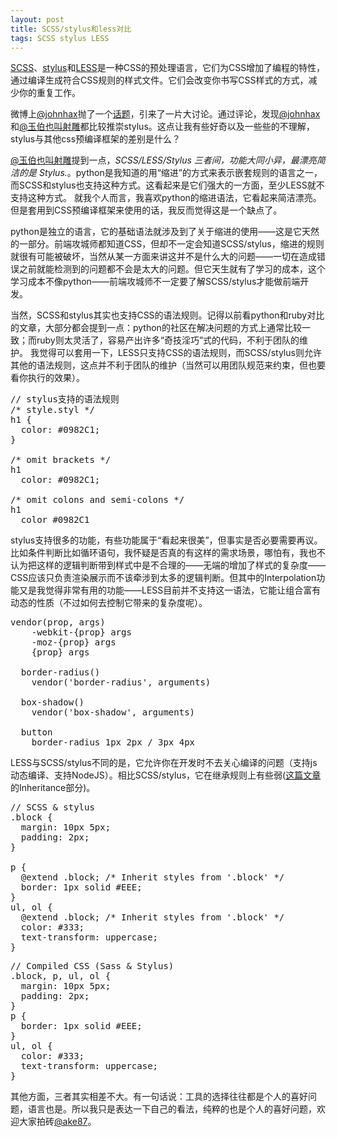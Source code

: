 ```yaml
---
layout: post
title: SCSS/stylus和less对比
tags: SCSS stylus LESS
---
```

[SCSS]、[stylus]和[LESS]是一种CSS的预处理语言，它们为CSS增加了编程的特性，通过编译生成符合CSS规则的样式文件。它们会改变你书写CSS样式的方式，减少你的重复工作。

微博上[@johnhax]抛了一个[话题][1]，引来了一片大讨论。通过评论，发现[@johnhax]和[@玉伯也叫射雕]都比较推崇stylus。这点让我有些好奇以及一些些的不理解，stylus与其他css预编译框架的差别是什么？

[@玉伯也叫射雕]提到一点，<cite>SCSS/LESS/Stylus 三者间，功能大同小异，最漂亮简洁的是 Stylus.</cite>。python是我知道的用“缩进”的方式来表示嵌套规则的语言之一，而SCSS和stylus也支持这种方式。这看起来是它们强大的一方面，至少LESS就不支持这种方式。
就我个人而言，我喜欢python的缩进语法，它看起来简洁漂亮。但是套用到CSS预编译框架来使用的话，我反而觉得这是一个缺点了。

python是独立的语言，它的基础语法就涉及到了关于缩进的使用——这是它天然的一部分。前端攻城师都知道CSS，但却不一定会知道SCSS/stylus，缩进的规则就很有可能被破坏，当然从某一方面来讲这并不是什么大的问题——一切在造成错误之前就能检测到的问题都不会是太大的问题。但它天生就有了学习的成本，这个学习成本不像python——前端攻城师不一定要了解SCSS/stylus才能做前端开发。

当然，SCSS和stylus其实也支持CSS的语法规则。记得以前看python和ruby对比的文章，大部分都会提到一点：python的社区在解决问题的方式上通常比较一致；而ruby则太灵活了，容易产出许多“奇技淫巧”式的代码，不利于团队的维护。
我觉得可以套用一下，LESS只支持CSS的语法规则，而SCSS/stylus则允许其他的语法规则，这点并不利于团队的维护（当然可以用团队规范来约束，但也要看你执行的效果）。

<pre class="prettyprint linenums">
// stylus支持的语法规则
/* style.styl */
h1 {
  color: #0982C1;
}

/* omit brackets */
h1
  color: #0982C1;

/* omit colons and semi-colons */
h1
  color #0982C1
</pre>

stylus支持很多的功能，有些功能属于“看起来很美”，但事实是否必要需要再议。比如条件判断比如循环语句，我怀疑是否真的有这样的需求场景，哪怕有，我也不认为把这样的逻辑判断带到样式中是不合理的——无端的增加了样式的复杂度——CSS应该只负责渲染展示而不该牵涉到太多的逻辑判断。但其中的Interpolation功能又是我觉得非常有用的功能——LESS目前并不支持这一语法，它能让组合富有动态的性质（不过如何去控制它带来的复杂度呢）。

<pre class="prettyprint linenums">
vendor(prop, args)
    -webkit-{prop} args
    -moz-{prop} args
    {prop} args

  border-radius()
    vendor('border-radius', arguments)

  box-shadow()
    vendor('box-shadow', arguments)

  button
    border-radius 1px 2px / 3px 4px
</pre>

LESS与SCSS/stylus不同的是，它允许你在开发时不去关心编译的问题（支持js动态编译、支持NodeJS）。相比SCSS/stylus，它在继承规则上有些弱([这篇文章][2]的Inheritance部分)。

<pre class="prettyprint linenums">
// SCSS & stylus
.block {
  margin: 10px 5px;
  padding: 2px;
}

p {
  @extend .block; /* Inherit styles from '.block' */
  border: 1px solid #EEE;
}
ul, ol {
  @extend .block; /* Inherit styles from '.block' */
  color: #333;
  text-transform: uppercase;
}
</pre>

<pre class="prettyprint linenums">
// Compiled CSS (Sass & Stylus)
.block, p, ul, ol {
  margin: 10px 5px;
  padding: 2px;
}
p {
  border: 1px solid #EEE;
}
ul, ol {
  color: #333;
  text-transform: uppercase;
}
</pre>

其他方面，三者其实相差不大。有一句话说：工具的选择往往都是个人的喜好问题，语言也是。所以我只是表达一下自己的看法，纯粹的也是个人的喜好问题，欢迎大家拍砖[@ake87]。

[@johnhax]: http://www.weibo.com/haxy
[@玉伯也叫射雕]:http://www.weibo.com/lifesinger
[@ake87]:http://www.weibo.com/ake87
[SCSS]:http://sass-lang.com/
[stylus]:http://learnboost.github.com/stylus/
[LESS]:http://lesscss.org
[1]:http://www.weibo.com/1960954893/yiMUR5vMT
[2]:http://net.tutsplus.com/tutorials/html-css-techniques/sass-vs-less-vs-stylus-a-preprocessor-shootout/